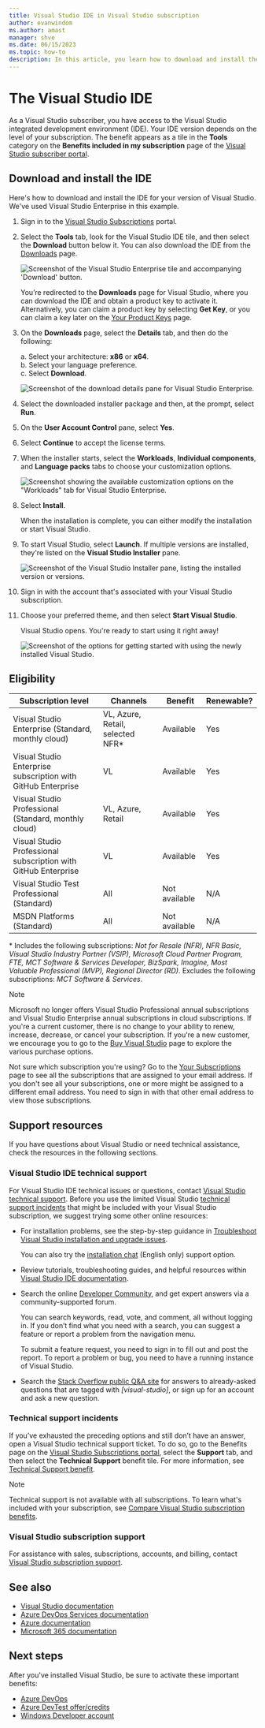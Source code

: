 ```yaml
---
title: Visual Studio IDE in Visual Studio subscription
author: evanwindom
ms.author: amast
manager: shve
ms.date: 06/15/2023
ms.topic: how-to
description: In this article, you learn how to download and install the Visual Studio IDE that's included in your Visual Studio subscription.
---
```


# The Visual Studio IDE

As a Visual Studio subscriber, you have access to the Visual Studio integrated development environment (IDE). Your IDE version depends on the level of your subscription. The benefit appears as a tile in the **Tools** category on the **Benefits included in my subscription** page of the [Visual Studio subscriber portal](https://my.visualstudio.com/benefits?wt.mc_id=o~msft~docs).

## Download and install the IDE

Here's how to download and install the IDE for your version of Visual Studio. We've used Visual Studio Enterprise in this example.

1. Sign in to the [Visual Studio Subscriptions](https://my.visualstudio.com/benefits?wt.mc_id=o~msft~docs) portal.

1. Select the **Tools** tab, look for the Visual Studio IDE tile, and then select the **Download** button below it. You can also download the IDE from the [Downloads](https://my.visualstudio.com/downloads?wt.mc_id=o~msft~docs) page.

   ![Screenshot of the Visual Studio Enterprise tile and accompanying 'Download' button.](_img/vs-ide-experience/vs-ide-tile.png "Screenshot of the Visual Studio Enterprise tile and accompanying Download button.")

   You’re redirected to the **Downloads** page for Visual Studio, where you can download the IDE and obtain a product key to activate it. Alternatively, you can claim a product key by selecting **Get Key**, or you can claim a key later on the [Your Product Keys](https://my.visualstudio.com/productkeys) page.

1. On the **Downloads** page, select the **Details** tab, and then do the following:

   a. Select your architecture: **x86** or **x64**.  
   b. Select your language preference.  
   c. Select **Download**.

   ![Screenshot of the download details pane for Visual Studio Enterprise.](_img/vs-ide-experience/vs-ide-download-details.png "Screenshot of the download details pane for Visual Studio Enterprise.")

1. Select the downloaded installer package and then, at the prompt, select **Run**.

1. On the **User Account Control** pane, select **Yes**.

1. Select **Continue** to accept the license terms.

1. When the installer starts, select the **Workloads**, **Individual components**, and **Language packs** tabs to choose your customization options.

   ![Screenshot showing the available customization options on the "Workloads" tab for Visual Studio Enterprise.](_img/vs-ide-experience/vs-ide-customize-install-cropped.png "Screenshot showing the available customization options on the Workloads tab for Visual Studio Enterprise.")

1. Select **Install**.

   When the installation is complete, you can either modify the installation or start Visual Studio. 

1. To start Visual Studio, select **Launch**. If multiple versions are installed, they're listed on the **Visual Studio Installer** pane.

   ![Screenshot of the Visual Studio Installer pane, listing the installed version or versions.](_img/vs-ide-experience/vs-ide-versions.png "Screenshot of the Visual Studio Installer pane, listing the installed version or versions.")

1. Sign in with the account that's associated with your Visual Studio subscription.

1. Choose your preferred theme, and then select **Start Visual Studio**.

   Visual Studio opens. You're ready to start using it right away!

   ![Screenshot of the options for getting started with using the newly installed Visual Studio.](_img/vs-ide-experience/vs-ide-start-cropped.png "Screenshot of the options for getting started with using the newly installed Visual Studio.")

## Eligibility

| Subscription level | Channels | Benefit | Renewable? |
| --- | --- | --- | --- |
| Visual Studio Enterprise (Standard, monthly cloud) | VL, Azure, Retail,  selected NFR\* | Available | Yes |
| Visual Studio Enterprise subscription with GitHub Enterprise | VL | Available | Yes |
| Visual Studio Professional (Standard, monthly cloud) | VL, Azure, Retail | Available | Yes |
| Visual Studio Professional subscription with GitHub Enterprise | VL | Available | Yes |
| Visual Studio Test Professional (Standard) | All | Not available | N/A |
| MSDN Platforms (Standard) | All | Not available | N/A |

\*  Includes the following subscriptions: *Not for Resale (NFR), NFR Basic, Visual Studio Industry Partner (VSIP), Microsoft Cloud Partner Program, FTE, MCT Software & Services Developer, BizSpark, Imagine, Most Valuable Professional (MVP), Regional Director (RD)*. Excludes the following subscriptions: *MCT Software & Services*.

> [!NOTE]
> Microsoft no longer offers Visual Studio Professional annual subscriptions and Visual Studio Enterprise annual subscriptions in cloud subscriptions. If you're a current customer, there is no change to your ability to renew, increase, decrease, or cancel your subscription. If you're a new customer, we encourage you to go to the [Buy Visual Studio](https://visualstudio.microsoft.com/vs/pricing/) page to explore the various purchase options.

Not sure which subscription you're using?  Go to the [Your Subscriptions](https://my.visualstudio.com/subscriptions?wt.mc_id=o~msft~docs) page to see all the subscriptions that are assigned to your email address. If you don't see all your subscriptions, one or more might be assigned to a different email address. You need to sign in with that other email address to view those subscriptions.

## Support resources

If you have questions about Visual Studio or need technical assistance, check the resources in the following sections.

### Visual Studio IDE technical support

For Visual Studio IDE technical issues or questions, contact [Visual Studio technical support](https://visualstudio.microsoft.com/vs/support/). Before you use the limited Visual Studio [technical support incidents](vs-tech-support.md) that might be included with your Visual Studio subscription, we suggest trying some other online resources:

+ For installation problems, see the step-by-step guidance in [Troubleshoot Visual Studio installation and upgrade issues](https://learn.microsoft.com/visualstudio/install/troubleshooting-installation-issues). 

   You can also try the [installation chat](https://visualstudio.microsoft.com/vs/support/#talktous) (English only) support option.

+ Review tutorials, troubleshooting guides, and helpful resources within [Visual Studio IDE documentation](https://learn.microsoft.com/visualstudio/ide/).

+ Search the online [Developer Community](https://developercommunity.visualstudio.com/), and get expert answers via a community-supported forum. 
   
   You can search keywords, read, vote, and comment, all without logging in. If you don’t find what you need with a search, you can suggest a feature or report a problem from the navigation menu. 
   
   To submit a feature request, you need to sign in to fill out and post the report. To report a problem or bug, you need to have a running instance of Visual Studio.

+ Search the [Stack Overflow public Q&A site](https://stackoverflow.com/questions/tagged/visual-studio?tab=Newest) for answers to already-asked questions that are tagged with *\[visual-studio]*, or sign up for an account and ask a new question.

### Technical support incidents

If you’ve exhausted the preceding options and still don’t have an answer, open a Visual Studio technical support ticket. To do so, go to the Benefits page on the [Visual Studio Subscriptions portal](https://my.visualstudio.com/Benefits), select the **Support** tab, and then select the **Technical Support** benefit tile. For more information, see [Technical Support benefit](vs-tech-support.md). 

> [!NOTE]
> Technical support is not available with all subscriptions. To learn what's included with your subscription, see [Compare Visual Studio subscription benefits](https://visualstudio.microsoft.com/vs/benefits/#azure?cat=visual-studio-enterprise-subscription).

### Visual Studio subscription support
For assistance with sales, subscriptions, accounts, and billing, contact [Visual Studio subscription support](https://my.visualstudio.com/gethelp).

## See also

+ [Visual Studio documentation](/visualstudio/)
+ [Azure DevOps Services documentation](/azure/devops/)
+ [Azure documentation](/azure/)
+ [Microsoft 365 documentation](/microsoft-365/)

## Next steps

After you've installed Visual Studio, be sure to activate these important benefits:

+ [Azure DevOps](vs-azure-devops.md)
+ [Azure DevTest offer/credits](/azure/devtest/offer/)
+ [Windows Developer account](vs-windows-dev.md)
